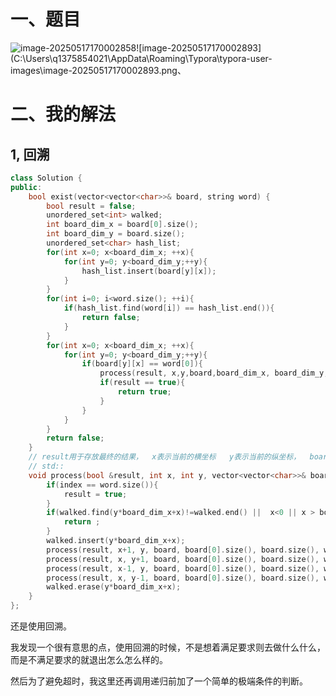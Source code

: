 # 一、题目

![image-20250517170002858](C:\Users\q1375854021\AppData\Roaming\Typora\typora-user-images\image-20250517170002858.png)![image-20250517170002893](C:\Users\q1375854021\AppData\Roaming\Typora\typora-user-images\image-20250517170002893.png、

# 二、我的解法

## 1, 回溯

```cpp
class Solution {
public:
    bool exist(vector<vector<char>>& board, string word) {
        bool result = false;
        unordered_set<int> walked;
        int board_dim_x = board[0].size();
        int board_dim_y = board.size();
        unordered_set<char> hash_list;
        for(int x=0; x<board_dim_x; ++x){
            for(int y=0; y<board_dim_y;++y){
                hash_list.insert(board[y][x]);
            }
        }
        for(int i=0; i<word.size(); ++i){
            if(hash_list.find(word[i]) == hash_list.end()){
                return false;
            }
        }
        for(int x=0; x<board_dim_x; ++x){
            for(int y=0; y<board_dim_y;++y){
                if(board[y][x] == word[0]){
                    process(result, x,y,board,board_dim_x, board_dim_y, word, 0, walked);
                    if(result == true){
                        return true;
                    }
                }
            }
        }
        return false;
    }
    // result用于存放最终的结果，  x表示当前的横坐标   y表示当前的纵坐标，  board代表棋盘，  board_dim_x表示棋盘的横长度   board_dim_y表示棋盘的纵长度   input表示从什么方向进来的,'a'表示坐标进来的， 'd'表示右边， 'w'表示上边; 's'表示下边  
    // std::
    void process(bool &result, int x, int y, vector<vector<char>>& board, int board_dim_x, int board_dim_y, string &word, int index, unordered_set<int> &walked){
        if(index == word.size()){
            result = true;
        }
        if(walked.find(y*board_dim_x+x)!=walked.end() ||  x<0 || x > board_dim_x-1 || y<0 || y>board_dim_y-1 || board[y][x] != word[index]){
            return ;
        }
        walked.insert(y*board_dim_x+x);
        process(result, x+1, y, board, board[0].size(), board.size(), word, index+1, walked);
        process(result, x, y+1, board, board[0].size(), board.size(), word, index+1, walked);
        process(result, x-1, y, board, board[0].size(), board.size(), word, index+1, walked);
        process(result, x, y-1, board, board[0].size(), board.size(), word, index+1, walked);
        walked.erase(y*board_dim_x+x);
    }
};

```

还是使用回溯。

我发现一个很有意思的点，使用回溯的时候，不是想着满足要求则去做什么什么，而是不满足要求的就退出怎么怎么样的。

然后为了避免超时，我这里还再调用递归前加了一个简单的极端条件的判断。

